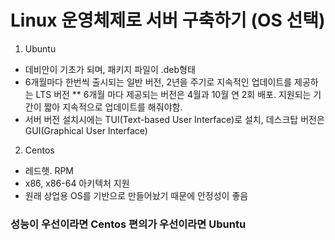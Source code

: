 # Linux 운영체제로 서버 구축하기 (OS 선택)


1. Ubuntu
* 데비안이 기초가 되며, 패키지 파일이 .deb형태
* 6개월마다 한번씩 출시되는 일반 버전, 2년을 주기로 지속적인 업데이트를 제공하는 LTS 버전
** 6개월 마다 제공되는 버전은 4월과 10월 연 2회 배포. 지원되는 기간이 짧아 지속적으로 업데이트를 해줘야함.
* 서버 버전 설치시에는 TUI(Text-based User Interface)로 설치, 데스크탑 버전은 GUI(Graphical User Interface)

2. Centos
* 레드햇. RPM
* x86, x86-64 아키텍처 지원
* 원래 상업용 OS를 기반으로 만들어놨기 때문에 안정성이 좋음



### 성능이 우선이라면 Centos 편의가 우선이라면 Ubuntu

